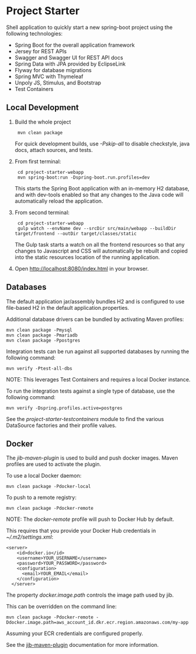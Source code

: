 # Project Starter

Shell application to quickly start a new spring-boot project using the following technologies:

* Spring Boot for the overall application framework
* Jersey for REST APIs
* Swagger and Swagger UI for REST API docs
* Spring Data with JPA provided by EclipseLink
* Flyway for database migrations
* Spring MVC with Thymeleaf
* Unpoly JS, Stimulus, and Bootstrap
* Test Containers

## Local Development

1. Build the whole project

        mvn clean package
        
    For quick development builds, use _-Pskip-all_ to disable checkstyle, java docs, attach sources, and tests.
 
2. From first terminal:
 
        cd project-starter-webapp
        mvn spring-boot:run -Dspring-boot.run.profiles=dev

    This starts the Spring Boot application with an in-memory H2 database, and with dev-tools enabled so that 
    any changes to the Java code will automatically reload the application. 
    
3. From second terminal:

        cd project-starter-webapp
        gulp watch --envName dev --srcDir src/main/webapp --buildDir target/frontend --outDir target/classes/static

    The Gulp task starts a watch on all the frontend resources so that any changes to Javascript and CSS will 
    automatically be rebuilt and copied into the static resources location of the running application.

4. Open [http://localhost:8080/index.html](http://localhost:8080/index.html) in your browser.

## Databases

The default application jar/assembly bundles H2 and is configured to use file-based H2 in the default application.properties.

Additional database drivers can be bundled by activating Maven profiles:

    mvn clean package -Pmysql
    mvn clean package -Pmariadb
    mvn clean package -Ppostgres
    
Integration tests can be run against all supported databases by running the following command:

    mvn verify -Ptest-all-dbs
    
NOTE: This leverages Test Containers and requires a local Docker instance.

To run the integration tests against a single type of database, use the following command:

    mvn verify -Dspring.profiles.active=postgres

See the _project-starter-testcontainers_ module to find the various DataSource factories and their profile values.
        
## Docker

The _jib-maven-plugin_ is used to build and push docker images. Maven profiles are used to activate the plugin.

To use a local Docker daemon:

    mvn clean package -Pdocker-local

To push to a remote registry:

    mvn clean package -Pdocker-remote
    
NOTE: The _docker-remote_ profile will push to Docker Hub by default. 

This requires that you provide your Docker Hub credentials in _~/.m2/settings.xml_:

    <server>
        <id>docker.io</id>
        <username>YOUR_USERNAME</username>
        <password>YOUR_PASSWORD</password>
        <configuration>
          <email>YOUR_EMAIL</email>
        </configuration>
      </server>
      
The property _docker.image.path_ controls the image path used by jib.

This can be overridden on the command line:

    mvn clean package -Pdocker-remote -Ddocker.image.path=aws_account_id.dkr.ecr.region.amazonaws.com/my-app
    
Assuming your ECR credentials are configured properly.

See the [jib-maven-plugin](https://github.com/GoogleContainerTools/jib/tree/master/jib-maven-plugin) documentation for more information.     
